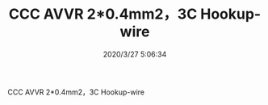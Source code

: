 ﻿---
layout: post 
title: CCC AVVR 2*0.4mm2，3C Hookup-wire
tags: AVVR
categories: wire-cable
overview: CCC AVVR 2*0.4mm2，3C Hookup-wire
series: 
part_number: 122-3102-000
thumb_img: static/202003/313-thumb-20200327131028.jpg
image: static/202003/313-20200327131028.jpg
date: 2020/3/27 5:06:34
---


CCC AVVR 2*0.4mm2，3C Hookup-wire
